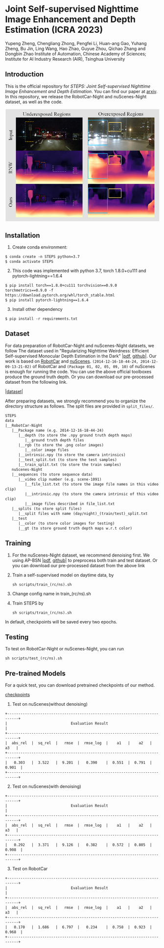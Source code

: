 # Joint Self-supervised Nighttime Image Enhancement and Depth Estimation (ICRA 2023)
Yupeng Zheng, Chengliang Zhong, Pengfei Li, Huan-ang Gao, Yuhang Zheng, Bu Jin, Ling Wang, Hao Zhao, Guyue Zhou, Qichao Zhang and Dongbin Zhao
Institute of Automation, Chinese Academy of Sciences; Institute for AI Industry Research (AIR), Tsinghua University

## Introduction

This is the official repository for *STEPS: Joint Self-supervised Nighttime Image Enhancement and Depth Estimation*. You can find our paper at [arxiv](https://arxiv.org/abs/). In this repository, we release the RobotCar-Night and nuScenes-Night dataset, as well as the code.

![image-20211002220051137](README.assets/teaser.png)

## Installation

1. Create conda environment:

```
$ conda create -n STEPS python=3.7
$ conda activate STEPS
```

2. This code was implemented with python 3.7, torch 1.8.0+cu111 and pytorch-lightning==1.6.4
```
$ pip install torch==1.8.0+cu111 torchvision==0.9.0 torchmetrics==0.9.0 -f https://download.pytorch.org/whl/torch_stable.html 
$ pip install pytorch-lightning==1.6.4
```

3. Install other dependency
```
$ pip install -r requirements.txt
```

## Dataset

For data preparation of RobotCar-Night and nuScenes-Night datasets, we follow The dataset used in "Regularizing Nighttime Weirdness: Efficient Self-supervised Monocular Depth Estimation in the Dark" |[pdf](https://arxiv.org/abs/2108.03830), [github](https://github.com/w2kun/RNW)|. Our work is based on [RobotCar](https://robotcar-dataset.robots.ox.ac.uk) and [nuScenes](https://www.nuscenes.org/nuscenes).  `(2014-12-16-18-44-24, 2014-12-09-13-21-02)` of RobotCar and `(Package 01, 02, 05, 09, 10)` of nuScenes is enough for running the code. You can use the above official toolboxes produce the ground truth depth. Or you can download our pre-processed dataset from the following link.

|[dataset](https://drive.google.com/drive/folders/1n2WsaGtB-tRiPyee-vAYF6Cd7EZr4RGe)|


After preparing datasets, we strongly recommend you to organize the directory structure as follows. The split files are provided in `split_files/`.

```
STEPS
data
|__RobotCar-Night
   |__Package name (e.g. 2014-12-16-18-44-24)
      |__depth (to store the .npy ground truth depth maps)
         |__ground truth depth files
      |__rgb (to store the .png color images)
         |__color image files
      |__intrinsic.npy (to store the camera intrinsics)
      |__test_split.txt (to store the test samples)
      |__train_split.txt (to store the train samples)
   nuScenes-Night
   |__sequences (to store sequence data)
      |__video clip number (e.g. scene-1091)
         |__file_list.txt (to store the image file names in this video clip)
         |__intrinsic.npy (to store the camera intrinsic of this video clip)
         |__image files described in file_list.txt
   |__splits (to store split files)
      |__split files with name (day/night)_(train/test)_split.txt
   |__test
      |__color (to store color images for testing)
      |__gt (to store ground truth depth maps w.r.t color)
```

## Training
1. For the nuScenes-Night dataset, we recommend denoising first. We using AP-BSN |[pdf](https://arxiv.org/abs/2203.11799), [github](https://github.com/wooseoklee4/AP-BSN)| to preprocess both train and test dataset. Or you can download our pre-processed dataset from the above link
2. Train a self-supervised model on daytime data, by

   ```shell
   sh scripts/train_(rc/ns).sh
   ```
3. Change config name in train_(rc/ns).sh
4. Train STEPS by

   ```shell
   sh scripts/train_(rc/ns).sh
   ```

In default, checkpoints will be saved every two epochs.

## Testing
To test on RobotCar-Night or nuScenes-Night, you can run

```shell
sh scripts/test_(rc/ns).sh
```
## Pre-trained Models
For a quick test, you can download pretrained checkpoints of our method.

[checkpoints](https://drive.google.com/drive/folders/16bqgIYBDg4dd9eGFWYL6Cyp5xCs4-DbI)

1. Test on nuScenes(without denoising)
```shell
+---------------------------------------------------------------------------+
|                             Evaluation Result                             |
+---------------------------------------------------------------------------+
|  abs_rel  |  sq_rel  |   rmse  |  rmse_log  |    a1   |    a2   |    a3   |
+---------------------------------------------------------------------------+
|   0.303   |  3.522   |  9.201  |   0.390    |  0.551  |  0.791  |  0.901  |
+---------------------------------------------------------------------------+
```

2. Test on nuScenes(with denoising)
```shell
+---------------------------------------------------------------------------+
|                             Evaluation Result                             |
+---------------------------------------------------------------------------+
|  abs_rel  |  sq_rel  |   rmse  |  rmse_log  |    a1   |    a2   |    a3   |
+---------------------------------------------------------------------------+
|   0.292   |  3.371   |  9.126  |   0.382    |  0.572  |  0.805  |  0.908  |
+---------------------------------------------------------------------------+
```

3. Test on RobotCar
```shell
+---------------------------------------------------------------------------+
|                             Evaluation Result                             |
+---------------------------------------------------------------------------+
|  abs_rel  |  sq_rel  |   rmse  |  rmse_log  |    a1   |    a2   |    a3   |
+---------------------------------------------------------------------------+
|   0.170   |  1.686   |  6.797  |   0.234    |  0.758  |  0.923  |  0.968  |
+---------------------------------------------------------------------------+
```
